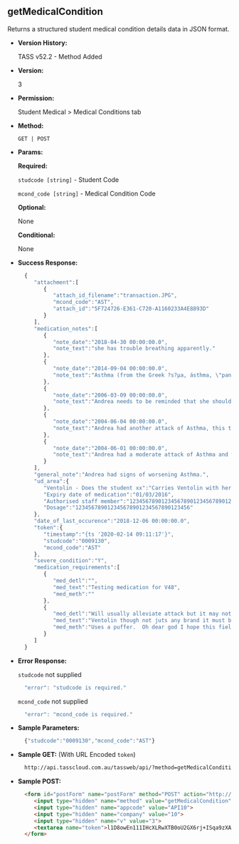 **getMedicalCondition**
----
  Returns a structured student medical condition details data in JSON format.
  
* **Version History:**

  TASS v52.2 - Method Added

* **Version:**

  3

* **Permission:**

  Student Medical > Medical Conditions tab

* **Method:**

  `GET | POST`
  
*  **Params:**

   **Required:**
 
   `studcode [string]` - Student Code

   `mcond_code [string]` - Medical Condition Code

   **Optional:**

   None

   **Conditional:**

   None

* **Success Response:**

    ```javascript
      { 
         "attachment":[ 
            { 
               "attach_id_filename":"transaction.JPG",
               "mcond_code":"AST",
               "attach_id":"5F724726-E361-C720-A1160233A4E8893D"
            }
         ],
         "medication_notes":[ 
            { 
               "note_date":"2018-04-30 00:00:00.0",
               "note_text":"she has trouble breathing apparently."
            },
            { 
               "note_date":"2014-09-04 00:00:00.0",
               "note_text":"Asthma (from the Greek ?s?µa, ásthma, \"panting\") is a common chronic inflammatory disease of the airways characterized by variable and recurring symptoms..."
            },
            { 
               "note_date":"2006-03-09 00:00:00.0",
               "note_text":"Andrea needs to be reminded that she should use ventolin before an attack becomes serious."
            },
            { 
               "note_date":"2004-06-04 00:00:00.0",
               "note_text":"Andrea had another attack of Asthma, this time more serious. It was advised by her GP that she be taken straight to hospital.  Telephoned her father at work and rushed her straight to Wesley Hospital."
            },
            { 
               "note_date":"2004-06-01 00:00:00.0",
               "note_text":"Andrea had a moderate attack of Asthma and was immediately administered Ventolin by the School Nurse."
            }
         ],
         "general_note":"Andrea had signs of worsening Asthma.",
         "ud_area":{ 
            "Ventolin - Does the student xx":"Carries Ventolin with her at all times when she remembers xx",
            "Expiry date of medication":"01/03/2016",
            "Authorised staff member":"123456789012345678901234567890123456789012345678901234567890",
            "Dosage":"123456789012345678901234567890123456"
         },
         "date_of_last_occurence":"2018-12-06 00:00:00.0",
         "token":{ 
            "timestamp":"{ts '2020-02-14 09:11:17'}",
            "studcode":"0009130",
            "mcond_code":"AST"
         },
         "severe_condition":"Y",
         "medication_requirements":[ 
            { 
               "med_detl":"",
               "med_text":"Testing medication for V48",
               "med_meth":""
            },
            { 
               "med_detl":"Will usually alleviate attack but it may not.  She might still be wheezing and carrying on like a broken kettle. xxxxxxxxxxxxxxxx xxxxxxxxxxxxxx xxxxxxxxxxxxxxxxx xxxxxxxxxxxxxxxxxx xxxxxxxxxx xxxxend",
               "med_text":"Ventolin though not juts any brand it must be the GlaxoSmithKline band.  Nothing else is acceptable because the parents work for GlaxoSmithKline.  How long is this field anyway.  Ridiculously long xxx",
               "med_meth":"Uses a puffer.  Oh dear god I hope this field is not as long as the one above.  I am running out of things to say about medication.  Why would you have a field this long accessed through a small xxend"
            }
         ]
      }
    ```
 
* **Error Response:**

    `studcode` not supplied
    ```javascript
      "error": "studcode is required."
    ```

    `mcond_code` not supplied
    ```javascript
      "error": "mcond_code is required."
    ```

* **Sample Parameters:**

  ```javascript
    {"studcode":"0009130","mcond_code":"AST"}
  ```

* **Sample GET:** (With URL Encoded `token`)

  ```HTML
    http://api.tasscloud.com.au/tassweb/api/?method=getMedicalCondition&appcode=API10&company=10&v=3&token=l1D8owEn111IHcXLRwXTB0oU2GX6rj%2BISqa9zXA8We3J3mwgjW5pdUvFK3%2FIZ4mJ4bMyfKTmEoup%2B3tTE9GeLQ%3D%3D
  ```
  
* **Sample POST:**

  ```HTML
    <form id="postForm" name="postForm" method="POST" action="http://api.tasscloud.com.au/tassweb/api/">
       <input type="hidden" name="method" value="getMedicalCondition">
       <input type="hidden" name="appcode" value="API10">
       <input type="hidden" name="company" value="10">
       <input type="hidden" name="v" value="3">
       <textarea name="token">l1D8owEn111IHcXLRwXTB0oU2GX6rj+ISqa9zXA8We3J3mwgjW5pdUvFK3/IZ4mJ4bMyfKTmEoup+3tTE9GeLQ==</textarea>
    </form>
  ```